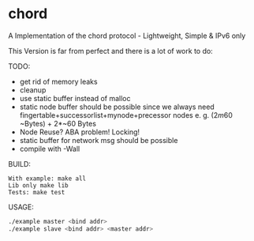 # chord
A Implementation of the chord protocol - Lightweight, Simple &amp; IPv6 only

This Version is far from perfect and there is a lot of work to do:

TODO:

- get rid of memory leaks
- cleanup
- use static buffer instead of malloc
- static node buffer should be possible since we always need fingertable+successorlist+mynode+precessor nodes e. g. (2*m*60 ~Bytes) + 2*~60 Bytes
- Node Reuse? ABA problem! Locking!
- static buffer for network msg should be possible
- compile with -Wall

BUILD:

``` make
With example: make all
Lib only make lib
Tests: make test
```

USAGE:

``` bash
./example master <bind addr>
./example slave <bind addr> <master addr>
```
